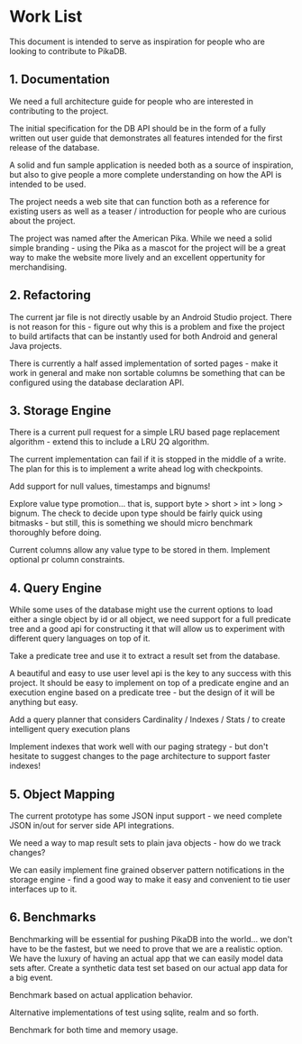 # Work List

This document is intended to serve as inspiration for people who are looking to contribute to PikaDB.


## 1. Documentation

We need a full architecture guide for people who are interested in contributing to the project.

The initial specification for the DB API should be in the form of a fully written out user guide that demonstrates all features intended for the first release of the database.

A solid and fun sample application is needed both as a source of inspiration, but also to give people a more complete understanding on how the API is intended to be used.

The project needs a web site that can function both as a reference for existing users as well as a teaser / introduction for people who are curious about the project.

The project was named after the American Pika. While we need a solid simple branding - using the Pika as a mascot for the project will be a great way to make the website more lively and an excellent oppertunity for merchandising.

## 2. Refactoring

The current jar file is not directly usable by an Android Studio project. There is not reason for this - figure out why this is a problem and fixe the project to build artifacts that can be instantly used for both Android and general Java projects.

There is currently a half assed implementation of sorted pages - make it work in general and make non sortable columns be something that can be configured using the database declaration API.

## 3. Storage Engine

There is a current pull request for a simple LRU based page replacement algorithm - extend this to include a LRU 2Q algorithm.

The current implementation can fail if it is stopped in the middle of a write. The plan for this is to implement a write ahead log with checkpoints. 

Add support for null values, timestamps and bignums!

Explore value type promotion... that is, support byte > short > int > long > bignum. The check to decide upon type should be fairly quick using bitmasks - but still, this is something we should micro benchmark thoroughly before doing.

Current columns allow any value type to be stored in them. Implement optional pr column constraints.

## 4. Query Engine

While some uses of the database might use the current options to load either a single object by id or all object, we need support for a full predicate tree and a good api for constructing it that will allow us to experiment with different query languages on top of it.

Take a predicate tree and use it to extract a result set from the database.

A beautiful and easy to use user level api is the key to any success with this project. It should be easy to implement on top of a predicate engine and an execution engine based on a predicate tree - but the design of it will be anything but easy.

Add a query planner that considers Cardinality / Indexes / Stats / to create intelligent query execution plans

Implement indexes that work well with our paging strategy - but don't hesitate to suggest changes to the page architecture to support faster indexes!

## 5. Object Mapping

The current prototype has some JSON input support - we need complete JSON in/out for server side API integrations.

We need a way to map result sets to plain java objects - how do we track changes?

We can easily implement fine grained observer pattern notifications in the storage engine - find a good way to make it easy and convenient to tie user interfaces up to it.

## 6. Benchmarks

Benchmarking will be essential for pushing PikaDB into the world... we don't have to be the fastest, but we need to prove that we are a realistic option. We have the luxury of having an actual app that we can easily model data sets after. Create a synthetic data test set based on our actual app data for a big event.

Benchmark based on actual application behavior.

Alternative implementations of test using sqlite, realm and so forth.

Benchmark for both time and memory usage.